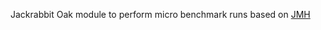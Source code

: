 Jackrabbit Oak module to perform micro benchmark runs based on [JMH](http://openjdk.java.net/projects/code-tools/jmh/)